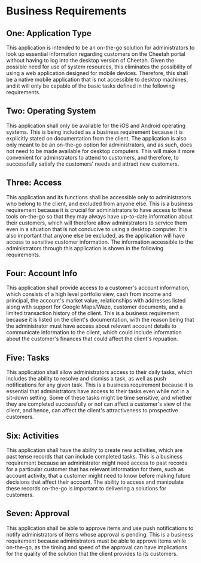 # Business Requirements

## **One:** Application Type
This application is intended to be an on-the-go solution for administrators to look up essential information regarding customers on the Cheetah portal without having to log into the desktop version of Cheetah. Given the possible need for use of system resources, this eliminates the possibility of using a web application designed for mobile devices. Therefore, this shall be a native mobile application that is not accessible to desktop machines, and it will only be capable of the basic tasks defined in the following requirements.

## **Two:** Operating System

This application shall only be available for the iOS and Android operating systems. This is being included as a business requirement because it is explicitly stated on documentation from the client. The application is also only meant to be an on-the-go option for administrators, and as such, does not need to be made available for desktop computers. This will make it more convenient for adminstrators to attend to customers, and therefore, to successfully satisfy the customers' needs and attract new customers.

 ## **Three:** Access

This application and its functions shall be accessible only to administrators who belong to the client, and excluded from anyone else. This is a business requirement because it is crucial for administrators to have access to these tools on-the-go so that they may always have up-to-date information about their customers, which will therefore allow administrators to service them even in a situation that is not conducive to using a desktop computer. It is also important that anyone else be excluded, as the application will have access to sensitive customer information. The information accessible to the administrators through this application is shown in the following requirements.

## **Four:** Account Info

This application shall provide access to a customer's account information, which consists of a high level portfolio view, cash from income and principal, the account's market value, relationships with addresses listed along with support for Google Maps/Waze, customer documents, and a limited transaction history of the client. This is a business requirement because it is listed on the client's documentation, with the reason being that the administrator must have access about relevant account details to communicate information to the client, which could include information about the customer's finances that could affect the client's repuation.

## **Five:** Tasks

This application shall allow administrators access to their daily tasks, which includes the ability to resolve and dismiss a task, as well as push notifications for any given task. This is a business requirement because it is essential that administrators have access to their tasks even while not in a sit-down setting. Some of these tasks might be time sensitive, and whether they are completed successfully or not can affect a customer's view of the client, and hence, can affect the client's attractiveness to prospective customers.

## **Six:** Activities

This application shall have the ability to create new activities, which are past tense records that can include completed tasks. This is a business requirement because an administrator might need access to past records for a particular customer that has relevant information for them, such as account activity, that a customer might need to know before making future decisions that affect their account. The ability to access and manipulate these records on-the-go is important to delivering a solutions for customers.

## **Seven:** Approval

This application shall be able to approve items and use push notifications to notify administrators of items whose approval is pending. This is a business requirement because administrators must be able to approve items while on-the-go, as the timing and speed of the approval can have implications for the quality of the solution that the client provides to its customers.
